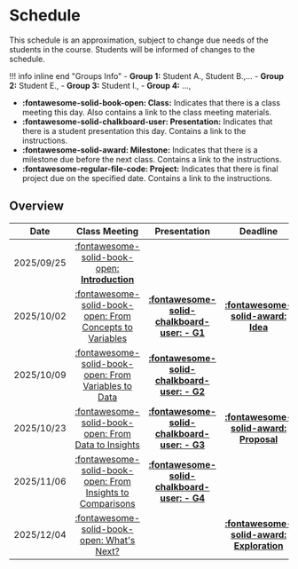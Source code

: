 # Schedule

This schedule is an approximation, subject to change due needs of the students in the course. Students will be informed of changes to the schedule.

!!! info inline end "Groups Info"
    - **Group 1:** Student A., Student B.,... 
    - **Group 2:** Student E.,
    - **Group 3:** Student I.,
    - **Group 4:** ...,

- **:fontawesome-solid-book-open: Class:** Indicates that there is a class meeting this day. Also contains a link to the class meeting materials.
- **:fontawesome-solid-chalkboard-user: Presentation:** Indicates that there is a student presentation this day. Contains a link to the instructions.
- **:fontawesome-solid-award: Milestone:** Indicates that there is a milestone due before the next class. Contains a link to the instructions.
- **:fontawesome-regular-file-code: Project:** Indicates that there is final project due on the specified date. Contains a link to the instructions.


## Overview

| Date       | Class Meeting | Presentation                                                               | Deadline |
| :-:        |:-:            | :-:                                                                        | :-:      |
| 2025/09/25 | [:fontawesome-solid-book-open: **Introduction**](modules/introduction.md)                |                                                                            |          |
| 2025/10/02 | [:fontawesome-solid-book-open: From Concepts to Variables](modules/variables.md)       |[**:fontawesome-solid-chalkboard-user: - G1**](activities/participation.md) | [**:fontawesome-solid-award: Idea**](https://colab.research.google.com/github/mickaeltemporao/data-analysis/blob/main/materials/assignment-1.ipynb)     |
| 2025/10/09 | [:fontawesome-solid-book-open: From Variables to Data](modules/data.md)                |[**:fontawesome-solid-chalkboard-user: - G2**](activities/participation.md) | |
| 2025/10/23 | [:fontawesome-solid-book-open: From Data to Insights](/modules/exploration-1.md)       |[**:fontawesome-solid-chalkboard-user: - G3**](activities/participation.md) | [**:fontawesome-solid-award: Proposal**](https://colab.research.google.com/github/mickaeltemporao/data-analysis/blob/main/materials/assignment-2.ipynb)     |
| 2025/11/06 | [:fontawesome-solid-book-open: From Insights to Comparisons](modules/exploration-2.md) |[**:fontawesome-solid-chalkboard-user: - G4**](activities/participation.md) | |
| 2025/12/04 | [:fontawesome-solid-book-open: What's Next?](modules/next.md)                        |                                                                            | [**:fontawesome-solid-award: Exploration**](https://colab.research.google.com/github/mickaeltemporao/data-analysis/blob/main/materials/assignment-3.ipynb) |

<!-- ### Second Semester -->
<!---->
<!-- | Date       | Class Meeting | Presentation                                                               | Deadline | -->
<!-- | :-:        | :-:           | :-:                                                                        | :-:      | -->
<!-- | 2025/02/05 | [:fontawesome-solid-book-open: From Comparisons to Transformations](modules/wrangling.md) |                                                                            |          | -->
<!-- | 2025/02/19 | [:fontawesome-solid-book-open: From Transformations to Models](modules/modeling.md) | [**:fontawesome-solid-chalkboard-user: - G1**](activities/participation.md/#s2-the-group-presenting) | [**:fontawesome-solid-award: Update**](activities/m4-analysis.md)     | -->
<!-- | 2025/02/26 | [:fontawesome-solid-book-open: From Models to Predictions](modules/inference.md) | [**:fontawesome-solid-chalkboard-user: - G2**](activities/participation.md/#s2-the-group-presenting) | | -->
<!-- | 2025/03/12 | [:fontawesome-solid-book-open: From Predictions to Explanations](modules/explanation.md) |[**:fontawesome-solid-chalkboard-user: - G3**](activities/participation.md/#s2-the-group-presenting) |  | -->
<!-- | 2025/03/19 | [:fontawesome-solid-book-open: From Explanations to Communication](modules/communication.md) |[**:fontawesome-solid-chalkboard-user: - G4**](activities/participation.md/#s2-the-group-presenting) | | -->
<!-- | 2025/03/26 | :fontawesome-solid-book-open: From Communication to Publication |                                                                            | | -->
<!-- | 2025/04/15 | |                                                                            | [**:fontawesome-regular-file-code: Project**](activities/project.md)| -->
<!---->
<!-- **:fontawesome-solid-award: Modeling** -->
<!-- analysis.md -->
<!-- modeling.md -->
<!-- inference.md -->
<!-- communication.md -->
<!-- publication.md -->

<!-- From Comparisons to Patterns -->
<!-- From Comparisons to Trends -->
<!--  From Data to Summaries -->
<!--  From Concepts to Variables -->
<!-- From Transformation to Models -->
<!-- From Models to Inference -->
<!-- From Inference to Intuition -->
<!-- From Intuition to Communication -->
<!-- From Communication to Publication -->

<!-- | Date       | Module                             | Class                                                      | Presentation                                                                   | Deadline                                  | -->
<!-- | :-:        | :-:                                | :-:                                                        | :-:                                                                            | :-:                                       | -->
<!-- | 2022/01/14 | Wrangling Survey Data I            | [:fontawesome-solid-book-open:](modules/management-1.md) |                                                                                |                                           | -->
<!-- | 2022/01/21 | Wrangling Survey Data II           | :fontawesome-solid-book-open:                            | [**:fontawesome-solid-chalkboard-user: - G2**](activities/participation.md) |                                           | -->
<!-- | 2022/01/28 | Wrangling Survey Data III          | :fontawesome-solid-book-open:                            | [**:fontawesome-solid-chalkboard-user: - G1**](activities/participation.md) |                                           | -->
<!-- | 2022/02/04 | Modeling I                         | :fontawesome-solid-book-open:                            | [**:fontawesome-solid-chalkboard-user: - G3**](activities/participation.md) | **:fontawesome-solid-award: Analysis**    | -->
<!-- | 2022/02/11 | Modeling II                        | :fontawesome-solid-book-open:                            |                                                                                |                                           | -->
<!-- | 2022/02/18 | Modeling III                       | :fontawesome-solid-book-open:                            | [**:fontawesome-solid-chalkboard-user: - G4**](activities/participation.md) |                                           | -->
<!-- | 2022/02/25 | :fontawesome-solid-umbrella-beach: |                                                            |                                                                                |                                           | -->
<!-- | 2022/03/04 | Inference I                        | :fontawesome-solid-book-open:                            | [**:fontawesome-solid-chalkboard-user: - G2**](activities/participation.md) |                                           | -->
<!-- | 2022/03/11 | Inference II                       | :fontawesome-solid-book-open:                            | [**:fontawesome-solid-chalkboard-user: - G1**](activities/participation.md) | **:fontawesome-solid-award: Modeling**    | -->
<!-- | 2022/03/18 | Inference III                      | :fontawesome-solid-book-open:                            |                                                                                |                                           | -->
<!-- | 2022/03/25 | Communication I                    | :fontawesome-solid-book-open:                            | [**:fontawesome-solid-chalkboard-user: - G3**](activities/participation.md) |                                           | -->
<!-- | 2022/04/01 | Communication II                   | :fontawesome-solid-book-open:                            | [**:fontawesome-solid-chalkboard-user: - G4**](activities/participation.md) |                                           | -->
<!-- | 2022/04/10 | **Paper Deadline**                 |                                                            |                                                                                | **:fontawesome-regular-file-code: Paper** | -->

<!-- [](modules/programming-2.md)  -->
<!-- [](modules/programming-3.md) -->
<!-- [](modules/exploration-1.md) -->
<!-- [](modules/exploration-2.md)  -->
<!-- [](modules/exploration-4.md)  -->
<!-- [](modules/exploration-5.md)  -->

